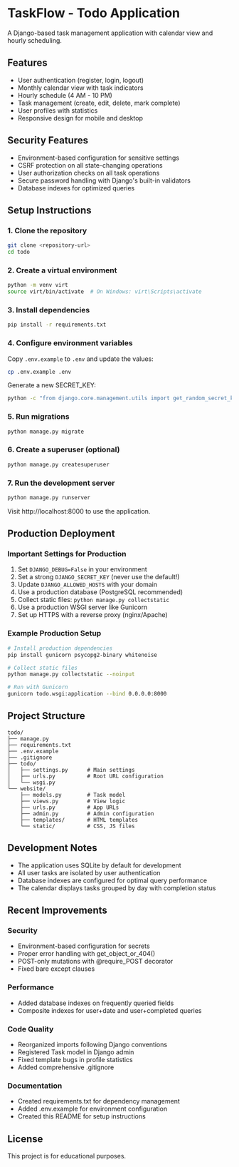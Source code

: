 # TaskFlow - Todo Application

A Django-based task management application with calendar view and hourly scheduling.

## Features

- User authentication (register, login, logout)
- Monthly calendar view with task indicators
- Hourly schedule (4 AM - 10 PM)
- Task management (create, edit, delete, mark complete)
- User profiles with statistics
- Responsive design for mobile and desktop

## Security Features

- Environment-based configuration for sensitive settings
- CSRF protection on all state-changing operations
- User authorization checks on all task operations
- Secure password handling with Django's built-in validators
- Database indexes for optimized queries

## Setup Instructions

### 1. Clone the repository
```bash
git clone <repository-url>
cd todo
```

### 2. Create a virtual environment
```bash
python -m venv virt
source virt/bin/activate  # On Windows: virt\Scripts\activate
```

### 3. Install dependencies
```bash
pip install -r requirements.txt
```

### 4. Configure environment variables
Copy `.env.example` to `.env` and update the values:
```bash
cp .env.example .env
```

Generate a new SECRET_KEY:
```bash
python -c "from django.core.management.utils import get_random_secret_key; print(get_random_secret_key())"
```

### 5. Run migrations
```bash
python manage.py migrate
```

### 6. Create a superuser (optional)
```bash
python manage.py createsuperuser
```

### 7. Run the development server
```bash
python manage.py runserver
```

Visit http://localhost:8000 to use the application.

## Production Deployment

### Important Settings for Production

1. Set `DJANGO_DEBUG=False` in your environment
2. Set a strong `DJANGO_SECRET_KEY` (never use the default!)
3. Update `DJANGO_ALLOWED_HOSTS` with your domain
4. Use a production database (PostgreSQL recommended)
5. Collect static files: `python manage.py collectstatic`
6. Use a production WSGI server like Gunicorn
7. Set up HTTPS with a reverse proxy (nginx/Apache)

### Example Production Setup

```bash
# Install production dependencies
pip install gunicorn psycopg2-binary whitenoise

# Collect static files
python manage.py collectstatic --noinput

# Run with Gunicorn
gunicorn todo.wsgi:application --bind 0.0.0.0:8000
```

## Project Structure

```
todo/
├── manage.py
├── requirements.txt
├── .env.example
├── .gitignore
├── todo/
│   ├── settings.py      # Main settings
│   ├── urls.py          # Root URL configuration
│   └── wsgi.py
└── website/
    ├── models.py        # Task model
    ├── views.py         # View logic
    ├── urls.py          # App URLs
    ├── admin.py         # Admin configuration
    ├── templates/       # HTML templates
    └── static/          # CSS, JS files
```

## Development Notes

- The application uses SQLite by default for development
- All user tasks are isolated by user authentication
- Database indexes are configured for optimal query performance
- The calendar displays tasks grouped by day with completion status

## Recent Improvements

### Security
- Environment-based configuration for secrets
- Proper error handling with get_object_or_404()
- POST-only mutations with @require_POST decorator
- Fixed bare except clauses

### Performance
- Added database indexes on frequently queried fields
- Composite indexes for user+date and user+completed queries

### Code Quality
- Reorganized imports following Django conventions
- Registered Task model in Django admin
- Fixed template bugs in profile statistics
- Added comprehensive .gitignore

### Documentation
- Created requirements.txt for dependency management
- Added .env.example for environment configuration
- Created this README for setup instructions

## License

This project is for educational purposes.
